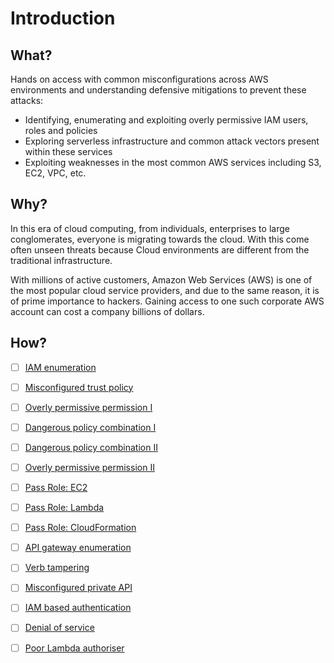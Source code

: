 # Introduction

## What?

Hands on access with common misconfigurations across AWS environments and understanding defensive mitigations to prevent these attacks:

* Identifying, enumerating and exploiting overly permissive IAM users, roles and policies
* Exploring serverless infrastructure and common attack vectors present within these services
* Exploiting weaknesses in the most common AWS services including S3, EC2, VPC, etc.

## Why?

In this era of cloud computing, from individuals, enterprises to large conglomerates, everyone is migrating towards the cloud. With this come often unseen threats because Cloud environments are different from the traditional infrastructure.

With millions of active customers, Amazon Web Services (AWS) is one of the most popular cloud service providers, and due to the same reason, it is of prime importance to hackers. Gaining access to one such corporate AWS account can cost a company billions of dollars.

## How?

- [ ] [IAM enumeration](enum-iam.md)
- [ ] [Misconfigured trust policy](mis-trust-policy.md)
- [ ] [Overly permissive permission I](overly-permissive-1.md)
- [ ] [Dangerous policy combination I](dangerous-policy-1.md)
- [ ] [Dangerous policy combination II](dangerous-policy-2.md)
- [ ] [Overly permissive permission II](overly-permissive-2.md)
- [ ] [Pass Role: EC2](pass-role-ec2.md)
- [ ] [Pass Role: Lambda](pass-role-lambda.md)
- [ ] [Pass Role: CloudFormation](pass-role-formation.md)
- [ ] [API gateway enumeration](api-gateway-enum.md)
- [ ] [Verb tampering](verb-tampering.md)
- [ ] [Misconfigured private API](mis-private-api.md)
- [ ] [IAM based authentication](iam-auth.md)
- [ ] [Denial of service](dos.md)
- [ ] [Poor Lambda authoriser](poor-lambda-authoriser.md)

